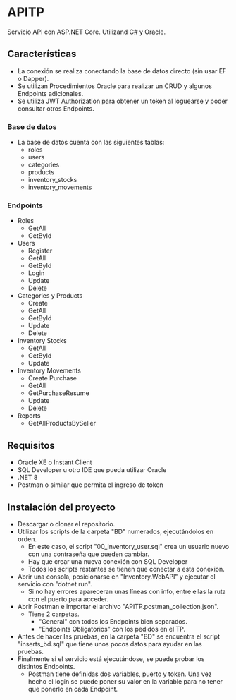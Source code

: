 # APITP
Servicio API con ASP.NET Core. Utilizand C# y Oracle.

## Características
 - La conexión se realiza conectando la base de datos directo (sin usar EF o Dapper).
 - Se utilizan Procedimientos Oracle para realizar un CRUD y algunos Endpoints adicionales.
 - Se utiliza JWT Authorization para obtener un token al loguearse y poder consultar otros Endpoints.

### Base de datos
 - La base de datos cuenta con las siguientes tablas:
    - roles
    - users
    - categories
    - products
    - inventory_stocks
    - inventory_movements

### Endpoints
 - Roles
    - GetAll
    - GetById
 - Users
    - Register
    - GetAll
    - GetById
    - Login
    - Update
    - Delete
 - Categories y Products
    - Create
    - GetAll
    - GetById
    - Update
    - Delete
 - Inventory Stocks
    - GetAll
    - GetById
    - Update
 - Inventory Movements
    - Create Purchase
    - GetAll
    - GetPurchaseResume
    - Update
    - Delete
 - Reports
    - GetAllProductsBySeller

## Requisitos
 - Oracle XE o Instant Client
 - SQL Developer u otro IDE que pueda utilizar Oracle
 - .NET 8
 - Postman o similar que permita el ingreso de token

## Instalación del proyecto
 - Descargar o clonar el repositorio.
 - Utilizar los scripts de la carpeta "BD" numerados, ejecutándolos en orden.
    - En este caso, el script "00_inventory_user.sql" crea un usuario nuevo con una contraseña que pueden cambiar.
    - Hay que crear una nueva conexión con SQL Developer
    - Todos los scripts restantes se tienen que conectar a esta conexion.
 - Abrir una consola, posicionarse en "Inventory.WebAPI" y ejecutar el servicio con "dotnet run".
    - Si no hay errores apareceran unas líneas con info, entre ellas la ruta con el puerto para acceder.
 - Abrir Postman e importar el archivo "APITP.postman_collection.json".
    - Tiene 2 carpetas.
        - "General" con todos los Endpoints bien separados.
        - "Endpoints Obligatorios" con los pedidos en el TP.
 - Antes de hacer las pruebas, en la carpeta "BD" se encuentra el script "inserts_bd.sql" que tiene unos pocos datos para ayudar en las pruebas.
 - Finalmente si el servicio está ejecutándose, se puede probar los distintos Endpoints.
    - Postman tiene definidas dos variables, puerto y token. Una vez hecho el login se puede poner su valor en la variable para no tener que ponerlo en cada Endpoint.
